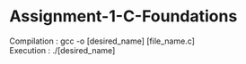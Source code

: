 # Assignment-1-C-Foundations  

Compilation : gcc -o [desired_name] [file_name.c]  
Execution : ./[desired_name]
